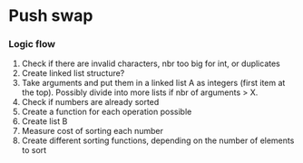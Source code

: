 # Push swap
### Logic flow
1. Check if there are invalid characters, nbr too big for int, or duplicates
2. Create linked list structure?
3. Take arguments and put them in a linked list A as integers (first item at the top). Possibly divide into more lists if nbr of arguments > X.
4. Check if numbers are already sorted
5. Create a function for each operation possible
6. Create list B
7. Measure cost of sorting each number
8. Create different sorting functions, depending on the number of elements to sort

